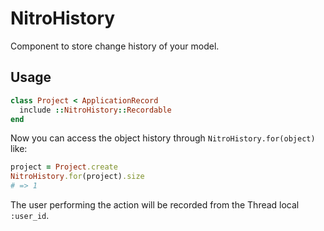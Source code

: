 # NitroHistory

Component to store change history of your model.

## Usage

```ruby
class Project < ApplicationRecord
  include ::NitroHistory::Recordable
end
```

Now you can access the object history through `NitroHistory.for(object)` like:

```ruby
project = Project.create
NitroHistory.for(project).size
# => 1
```

The user performing the action will be recorded from the Thread local `:user_id`.

